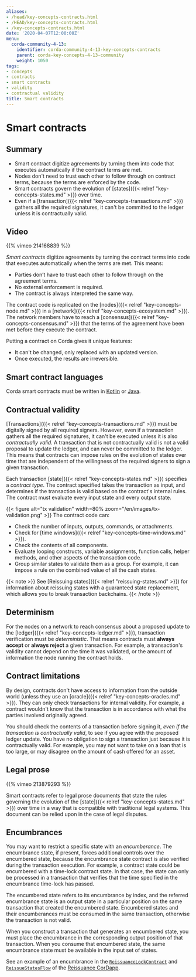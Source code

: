 ```yaml
---
aliases:
- /head/key-concepts-contracts.html
- /HEAD/key-concepts-contracts.html
- /key-concepts-contracts.html
date: '2020-04-07T12:00:00Z'
menu:
  corda-community-4-13:
    identifier: corda-community-4-13-key-concepts-contracts
    parent: corda-key-concepts-4-13-community
    weight: 1050
tags:
- concepts
- contracts
- smart contracts
- validity
- contractual validity
title: Smart contracts
---
```



# Smart contracts

## Summary

* Smart contract digitize agreements by turning them into code that executes automatically if the contract terms are met.
* Nodes don't need to trust each other to follow through on contract terms, because the terms are enforced by the code.
* Smart contracts govern the evolution of [states]({{< relref "key-concepts-states.md" >}}) over time.
* Even if a [transaction]({{< relref "key-concepts-transactions.md" >}}) gathers all the required signatures, it can't be committed to the ledger unless it is contractually valid.

## Video

{{% vimeo 214168839 %}}


*Smart contracts* digitize agreements by turning the contract terms into code that executes automatically when the terms are met. This means:
* Parties don’t have to trust each other to follow through on the agreement terms.
* No external enforcement is required.
* The contract is always interpreted the same way.

The contract code is replicated on the [nodes]({{< relref "key-concepts-node.md" >}}) in a [network]({{< relref "key-concepts-ecosystem.md" >}}). The network members have to reach a [consensus]({{< relref "key-concepts-consensus.md" >}}) that the terms of the agreement have been met before they execute the contract.

Putting a contract on Corda gives it unique features:
* It can't be changed, only replaced with an updated version.
* Once executed, the results are irreversible.

## Smart contract languages
Corda smart contracts must be written in [Kotlin](https://kotlinlang.org/) or [Java](https://www.java.com/en/).

## Contractual validity

[Transactions]({{< relref "key-concepts-transactions.md" >}}) must be digitally signed by all required signers. However, even if a
transaction gathers all the required signatures, it can't be executed unless it is also *contractually valid*. A transaction that is not contractually valid is not a valid proposal to update the ledger, and can never be committed to the ledger. This means that contracts can impose rules on the evolution of states over time that are independent of the willingness of the required signers to sign a given transaction.

Each transaction [state]({{< relref "key-concepts-states.md" >}}) specifies a *contract type*. The contract specified takes the transaction as input, and determines if the transaction is valid based on the
contract's internal rules. The contract must evaluate every input state and every output state.

{{< figure alt="tx validation" width=80% zoom="/en/images/tx-validation.png" >}}
The contract code can:

* Check the number of inputs, outputs, commands, or attachments.
* Check for [time windows]({{< relref "key-concepts-time-windows.md" >}}).
* Check the contents of all components.
* Evaluate looping constructs, variable assignments, function calls, helper methods, and other aspects of the transaction code.
* Group similar states to validate them as a group. For example, it can impose a rule on the combined value of all the cash
states.

{{< note >}}
See [Reissuing states]({{< relref "reissuing-states.md" >}}) for information about reissuing states with a guaranteed state replacement, which allows you to break transaction backchains.
{{< /note >}}

## Determinism

For the nodes on a network to reach consensus about a proposed update to the [ledger]({{< relref "key-concepts-ledger.md" >}}), transaction verification must be *deterministic*. That means contracts must **always accept** or **always reject** a given transaction. For example, a transaction's validity cannot depend on the time it was validated, or the amount of information the node running the contract holds.

## Contract limitations

By design, contracts don't have access to information from the outside world (unless they use an [oracle]({{< relref "key-concepts-oracles.md" >}}). They can only check transactions for internal validity. For example, a contract wouldn't know that the transaction is in accordance with what the parties involved originally agreed.

You should check the contents of a transaction before signing it, *even if the transaction is
contractually valid*, to see if you agree with the proposed ledger update. You have no obligation to
sign a transaction just because it is contractually valid. For example, you may not want to take on a loan that
is too large, or may disagree on the amount of cash offered for an asset.

## Legal prose

{{% vimeo 213879293 %}}

Smart contracts refer to legal prose documents that state the rules governing the evolution of the [state]({{< relref "key-concepts-states.md" >}}) over
time in a way that is compatible with traditional legal systems. This document can be relied upon in the case of
legal disputes.

## Encumbrances

You may want to restrict a specific state with an *encumberance*. The encumbrance state, if present, forces additional controls over the encumbered state, because the encumbrance state contract is also verified during the transaction execution. For example, a contract state could be
encumbered with a time-lock contract state. In that case, the state can only be processed in a transaction that verifies that the
time specified in the encumbrance time-lock has passed.

The encumbered state refers to its encumbrance by index, and the referred encumbrance state is an output state in a
particular position on the same transaction that created the encumbered state. Encumbered states and their encumberances must be consumed in the same transaction, otherwise the transaction is not valid.

When you construct a transaction that generates an encumbered state, you must place the encumbrance in the corresponding output
position of that transaction. When you consume that encumbered state, the same encumbrance state must be
available in the input set of states.

See an example of an encumbrance in the <a href="https://github.com/corda/reissue-cordapp/blob/master/contracts/src/main/kotlin/com/r3/corda/lib/reissuance/contracts/ReissuanceLockContract.kt">`ReissuanceLockContract`</a> and <a href="https://github.com/corda/reissue-cordapp/blob/master/workflows/src/main/kotlin/com/r3/corda/lib/reissuance/flows/ReissueStates.kt">`ReissueStatesFlow`</a> of the [Reissuance CorDapp](https://github.com/corda/reissue-cordapp).

